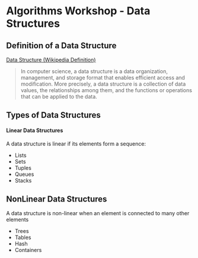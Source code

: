 # Algorithms Workshop - Data Structures

## Definition of a Data Structure

[Data Structure (Wikipedia Definition)](https://en.wikipedia.org/wiki/Data_structure)

> In computer science, a data structure is a data organization, management, and storage format that enables efficient access and modification. More precisely, a data structure is a collection of data values, the relationships among them, and the functions or operations that can be applied to the data.

## Types of Data Structures

#### Linear Data Structures

A data structure is linear if its elements form a sequence:

* Lists
* Sets
* Tuples
* Queues
* Stacks

## NonLinear Data Structures

A data structure is non-linear when an element is connected to many other elements

* Trees
* Tables
* Hash
* Containers